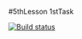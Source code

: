 #5thLesson 1stTask

[![Build status](https://ci.appveyor.com/api/projects/status/diqnf0n98qamjyio?svg=true)](https://ci.appveyor.com/project/AlexRax277/js-adv-6thlesson-2task)
